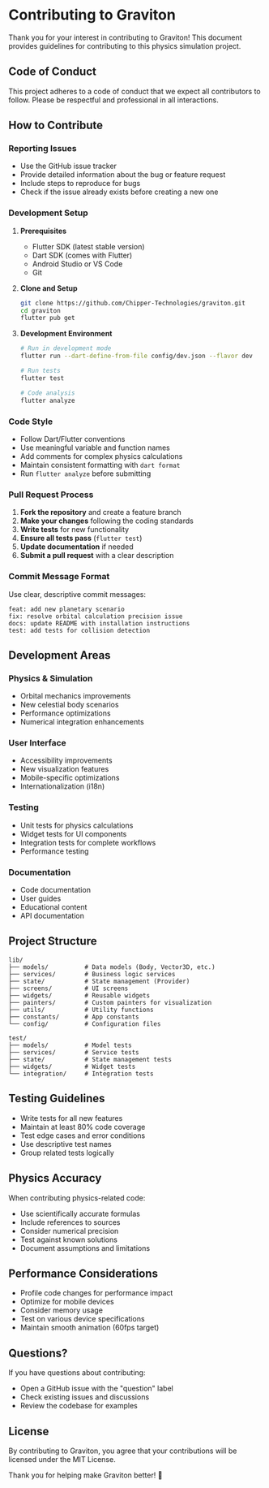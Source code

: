 # Contributing to Graviton

Thank you for your interest in contributing to Graviton! This document provides guidelines for contributing to this physics simulation project.

## Code of Conduct

This project adheres to a code of conduct that we expect all contributors to follow. Please be respectful and professional in all interactions.

## How to Contribute

### Reporting Issues
- Use the GitHub issue tracker
- Provide detailed information about the bug or feature request
- Include steps to reproduce for bugs
- Check if the issue already exists before creating a new one

### Development Setup

1. **Prerequisites**
   - Flutter SDK (latest stable version)
   - Dart SDK (comes with Flutter)
   - Android Studio or VS Code
   - Git

2. **Clone and Setup**
   ```bash
   git clone https://github.com/Chipper-Technologies/graviton.git
   cd graviton
   flutter pub get
   ```

3. **Development Environment**
   ```bash
   # Run in development mode
   flutter run --dart-define-from-file config/dev.json --flavor dev
   
   # Run tests
   flutter test
   
   # Code analysis
   flutter analyze
   ```

### Code Style

- Follow Dart/Flutter conventions
- Use meaningful variable and function names
- Add comments for complex physics calculations
- Maintain consistent formatting with `dart format`
- Run `flutter analyze` before submitting

### Pull Request Process

1. **Fork the repository** and create a feature branch
2. **Make your changes** following the coding standards
3. **Write tests** for new functionality
4. **Ensure all tests pass** (`flutter test`)
5. **Update documentation** if needed
6. **Submit a pull request** with a clear description

### Commit Message Format

Use clear, descriptive commit messages:
```
feat: add new planetary scenario
fix: resolve orbital calculation precision issue
docs: update README with installation instructions
test: add tests for collision detection
```

## Development Areas

### Physics & Simulation
- Orbital mechanics improvements
- New celestial body scenarios
- Performance optimizations
- Numerical integration enhancements

### User Interface
- Accessibility improvements
- New visualization features
- Mobile-specific optimizations
- Internationalization (i18n)

### Testing
- Unit tests for physics calculations
- Widget tests for UI components
- Integration tests for complete workflows
- Performance testing

### Documentation
- Code documentation
- User guides
- Educational content
- API documentation

## Project Structure

```
lib/
├── models/          # Data models (Body, Vector3D, etc.)
├── services/        # Business logic services
├── state/           # State management (Provider)
├── screens/         # UI screens
├── widgets/         # Reusable widgets
├── painters/        # Custom painters for visualization
├── utils/           # Utility functions
├── constants/       # App constants
└── config/          # Configuration files

test/
├── models/          # Model tests
├── services/        # Service tests
├── state/           # State management tests
├── widgets/         # Widget tests
└── integration/     # Integration tests
```

## Testing Guidelines

- Write tests for all new features
- Maintain at least 80% code coverage
- Test edge cases and error conditions
- Use descriptive test names
- Group related tests logically

## Physics Accuracy

When contributing physics-related code:
- Use scientifically accurate formulas
- Include references to sources
- Consider numerical precision
- Test against known solutions
- Document assumptions and limitations

## Performance Considerations

- Profile code changes for performance impact
- Optimize for mobile devices
- Consider memory usage
- Test on various device specifications
- Maintain smooth animation (60fps target)

## Questions?

If you have questions about contributing:
- Open a GitHub issue with the "question" label
- Check existing issues and discussions
- Review the codebase for examples

## License

By contributing to Graviton, you agree that your contributions will be licensed under the MIT License.

Thank you for helping make Graviton better! 🚀